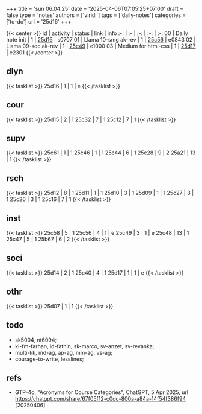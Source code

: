 +++
title = 'sun 06.04.25'
date = '2025-04-06T07:05:25+07:00'
draft = false
type = 'notes'
authors = ['viridi']
tags = ['daily-notes']
categories = ['to-do']
url = '25d16'
+++

{{< center >}}
id | activity | status | link | info
:-: | :- | :-: | :-: | :-:
00 | Daily note init     | 1 | [25d16](/notes/25d16) | s0707
01 | Llama 10-smg ak-rev | 1 | [25c56](/notes/25c56) | e0843
02 | Llama 09-soc ak-rev | 1 | [25c49](/notes/25c49) | e1000
03 | Medium for html-css | 1 | [25d17](/notes/25d17) | e2301
{{< /center >}}

<!--more-->

## dlyn
{{< tasklist >}}
25d16 | 1 | 1 | e
{{< /tasklist >}}


## cour
{{< tasklist >}}
25d15 | 2 | 1
25c32 | 7 | 1
25c12 | 7 | 1 
{{< /tasklist >}}


## supv
{{< tasklist >}}
25c61 | 1 | 1
25c46 | 1 | 1
25c44 | 6 | 1
25c28 | 9 | 2
25a21 | 13 | 1
{{< /tasklist >}}


## rsch
{{< tasklist >}}
25d12 | 8 | 1
25d11 | 1 | 1
25d10 | 3 | 1
25d09 | 1 | 1
25c27 | 3 | 1
25c26 | 3 | 1
25c16 | 7 | 1
{{< /tasklist >}}


## inst
{{< tasklist >}}
25c58 | 5 | 1
25c56 | 4 | 1 | e
25c49 | 3 | 1 | e
25c48 | 13 | 1
25c47 | 5 | 1
25b67 | 6 | 2
{{< /tasklist >}}


## soci
{{< tasklist >}}
25d14 | 2 | 1
25c40 | 4 | 1
25d17 | 1 | 1 | e
{{< /tasklist >}}


## othr
{{< tasklist >}}
25d07 | 1 | 1
{{< /tasklist >}}


## todo
- sk5004, nt6094;
- ki-fm-farhan, id-fathin, sk-marco, sv-anzet, sv-revanka;
- multi-kk, md-ag, ap-ag, mm-ag, vs-ag;
- courage-to-write, lesslines;

<!--https://six.itb.ac.id/app/dosen:197312011999031002+2024-2/kelas/kehadiran-->


## refs
- GTP-4o, "Acronyms for Course Categories", ChatGPT, 5 Apr 2025, url https://chatgpt.com/share/67f05f12-c0dc-800a-a84a-14f54f386f94 [20250406].
